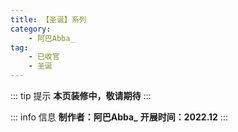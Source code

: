 ```yaml
---
title: 【圣诞】系列
category: 
    - 阿巴Abba_
tag:
    - 已收官
    - 圣诞
--- 
```

::: tip 提示
**本页装修中，敬请期待**
:::

::: info 信息
**制作者：阿巴Abba_**
**开展时间：2022.12**
:::